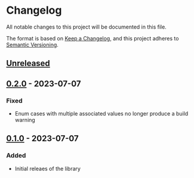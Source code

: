 # Changelog

All notable changes to this project will be documented in this file.

The format is based on [Keep a Changelog](https://keepachangelog.com/en/1.0.0/),
and this project adheres to [Semantic Versioning](https://semver.org/spec/v2.0.0.html).

## [Unreleased]

## [0.2.0] - 2023-07-07

### Fixed

- Enum cases with multiple associated values no longer produce a build warning

## [0.1.0] - 2023-07-07

### Added

- Initial releaes of the library

[unreleased]: https://github.com/rhysforyou/swift-case-accessors/compare/0.2.0...HEAD
[0.2.0]: https://github.com/rhysforyou/swift-case-accessors/compare/0.1.0...0.2.0
[0.1.0]: https://github.com/rhysforyou/swift-case-accessors/releases/tag/0.1.0
